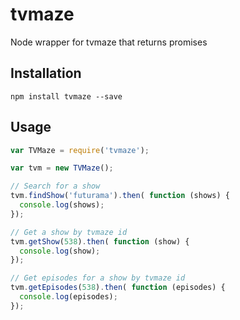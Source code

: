 # tvmaze
Node wrapper for tvmaze that returns promises

## Installation
```
npm install tvmaze --save
```

## Usage

```js
var TVMaze = require('tvmaze');

var tvm = new TVMaze();

// Search for a show
tvm.findShow('futurama').then( function (shows) {
  console.log(shows);
});

// Get a show by tvmaze id
tvm.getShow(538).then( function (show) {
  console.log(show);
});

// Get episodes for a show by tvmaze id
tvm.getEpisodes(538).then( function (episodes) {
  console.log(episodes);
});
```
